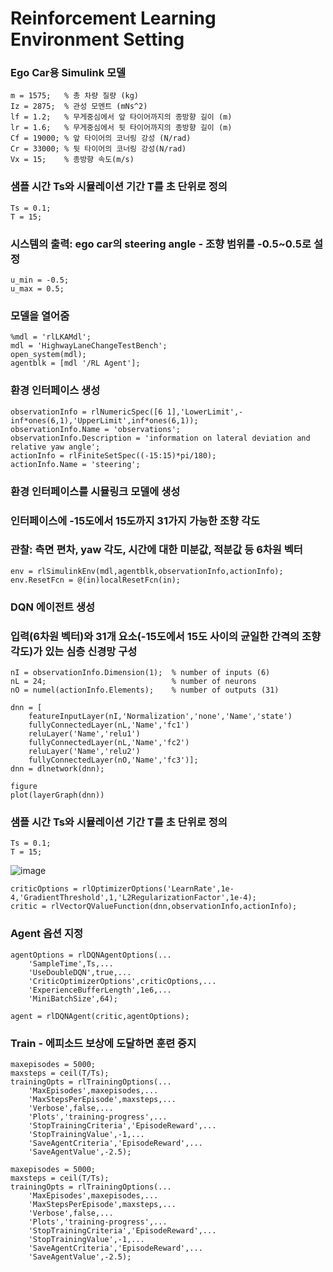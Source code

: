 # Reinforcement Learning Environment Setting

### Ego Car용 Simulink 모델
```
m = 1575;   % 총 차량 질량 (kg)
Iz = 2875;  % 관성 모멘트 (mNs^2)
lf = 1.2;   % 무게중심에서 앞 타이어까지의 종방향 길이 (m)
lr = 1.6;   % 무게중심에서 뒷 타이어까지의 종방향 길이 (m)
Cf = 19000; % 앞 타이어의 코너링 강성 (N/rad)
Cr = 33000; % 뒷 타이어의 코너링 강성(N/rad)
Vx = 15;    % 종방향 속도(m/s)
```
### 샘플 시간 Ts와 시뮬레이션 기간 T를 초 단위로 정의
```
Ts = 0.1;
T = 15;
```
### 시스템의 출력: ego car의 steering angle - 조향 범위를 -0.5~0.5로 설정
```
u_min = -0.5;
u_max = 0.5;
```
### 모델을 열어줌
```
%mdl = 'rlLKAMdl';
mdl = 'HighwayLaneChangeTestBench';
open_system(mdl);
agentblk = [mdl '/RL Agent'];
```
### 환경 인터페이스 생성
```
observationInfo = rlNumericSpec([6 1],'LowerLimit',-inf*ones(6,1),'UpperLimit',inf*ones(6,1));
observationInfo.Name = 'observations';
observationInfo.Description = 'information on lateral deviation and relative yaw angle';
actionInfo = rlFiniteSetSpec((-15:15)*pi/180);
actionInfo.Name = 'steering';
```
### 환경 인터페이스를 시뮬링크 모델에 생성
### 인터페이스에 -15도에서 15도까지 31가지 가능한 조향 각도
### 관찰: 측면 편차, yaw 각도, 시간에 대한 미분값, 적분값 등 6차원 벡터
```
env = rlSimulinkEnv(mdl,agentblk,observationInfo,actionInfo);
env.ResetFcn = @(in)localResetFcn(in);
```
### DQN 에이전트 생성
### 입력(6차원 벡터)와 31개 요소(-15도에서 15도 사이의 균일한 간격의 조향 각도)가 있는 심층 신경망 구성 
```
nI = observationInfo.Dimension(1);  % number of inputs (6)
nL = 24;                            % number of neurons
nO = numel(actionInfo.Elements);    % number of outputs (31)

dnn = [
    featureInputLayer(nI,'Normalization','none','Name','state')
    fullyConnectedLayer(nL,'Name','fc1')
    reluLayer('Name','relu1')
    fullyConnectedLayer(nL,'Name','fc2')
    reluLayer('Name','relu2')
    fullyConnectedLayer(nO,'Name','fc3')];
dnn = dlnetwork(dnn);
```
```
figure
plot(layerGraph(dnn))
```
### 샘플 시간 Ts와 시뮬레이션 기간 T를 초 단위로 정의
```
Ts = 0.1;
T = 15;
```
![image](https://user-images.githubusercontent.com/107983583/175027399-272655a4-2a98-4774-9794-8573a1982f5d.png)

```
criticOptions = rlOptimizerOptions('LearnRate',1e-4,'GradientThreshold',1,'L2RegularizationFactor',1e-4);
critic = rlVectorQValueFunction(dnn,observationInfo,actionInfo);
```
### Agent 옵션 지정
```
agentOptions = rlDQNAgentOptions(...
    'SampleTime',Ts,...
    'UseDoubleDQN',true,...
    'CriticOptimizerOptions',criticOptions,...
    'ExperienceBufferLength',1e6,...
    'MiniBatchSize',64);
```
```
agent = rlDQNAgent(critic,agentOptions);
```
### Train - 에피소드 보상에 도달하면 훈련 중지
```
maxepisodes = 5000;
maxsteps = ceil(T/Ts);
trainingOpts = rlTrainingOptions(...
    'MaxEpisodes',maxepisodes,...
    'MaxStepsPerEpisode',maxsteps,...
    'Verbose',false,...
    'Plots','training-progress',...
    'StopTrainingCriteria','EpisodeReward',...
    'StopTrainingValue',-1,...
    'SaveAgentCriteria','EpisodeReward',...
    'SaveAgentValue',-2.5);
```
```
maxepisodes = 5000;
maxsteps = ceil(T/Ts);
trainingOpts = rlTrainingOptions(...
    'MaxEpisodes',maxepisodes,...
    'MaxStepsPerEpisode',maxsteps,...
    'Verbose',false,...
    'Plots','training-progress',...
    'StopTrainingCriteria','EpisodeReward',...
    'StopTrainingValue',-1,...
    'SaveAgentCriteria','EpisodeReward',...
    'SaveAgentValue',-2.5);
 ```
